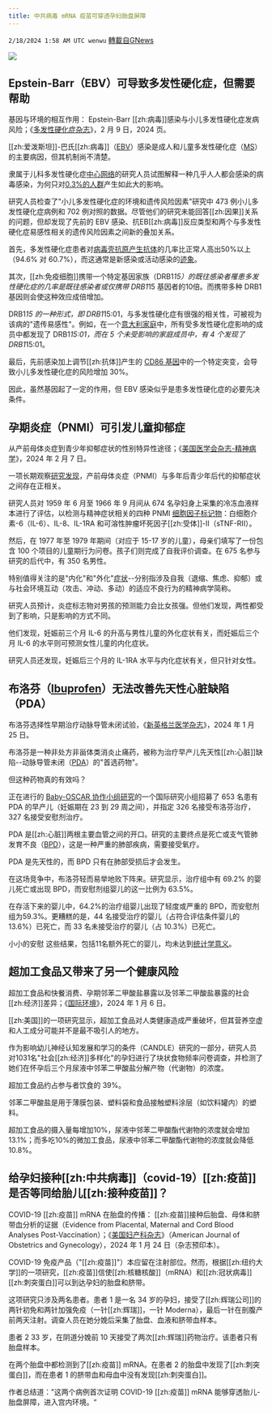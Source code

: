 ```yaml
---
title: 中共病毒 mRNA 疫苗可穿透孕妇胎盘屏障
---
```

`2/18/2024 1:58 AM UTC wenwu` [轉載自GNews](https://gnews.org/articles/2319387)


![](ipfs://QmSH34KaEYDvivsdBBvW97VTnPdEEkBziZJJyKktZp6T4c?.png)

## Epstein-Barr（EBV）可导致多发性硬化症，但需要帮助

基因与环境的相互作用： Epstein-Barr [[zh:病毒]]感染与小儿多发性硬化症发病风险；《[多发性硬化症杂志](https://journals.sagepub.com/doi/abs/10.1177/13524585231224685)》，2 月 9 日，2024 页。

[[zh:爱泼斯坦]]-巴氏[[zh:病毒]]（[EBV](https://www.nature.com/articles/s41582-023-00775-5)）感染是成人和儿童多发性硬化症（[MS](https://www.hopkinsmedicine.org/health/conditions-and-diseases/multiple-sclerosis-ms)）的主要病因，但其机制尚不清楚。

隶属于儿科多发性硬化症[中心网络](https://usnpmsc.org/)的研究人员试图解释一种几乎人人都会感染的病毒感染，为何只对[0.3%的人群](https://www.nationalmssociety.org/What-is-MS/Who-Gets-MS)产生如此大的影响。

研究人员检查了"小儿多发性硬化症的环境和遗传风险因素"研究中 473 例小儿多发性硬化症病例和 702 例对照的数据。尽管他们的研究未能回答[[zh:因果]]关系的问题，但却发现了先前的 EBV 感染、抗EB[[zh:病毒]]反应类型和两个与多发性硬化症易感性相关的遗传风险因素之间新的叠加关系。

首先，多发性硬化症患者对[病毒壳抗原产生抗体](https://www.mayo.edu/research/clinical-trials/cls-20112460)的几率比正常人高出50%以上（94.6% 对 60.7%），而这通常是新感染或活动感染的[迹象](https://www.cdc.gov/epstein-barr/laboratory-testing.html)。

其次，[[zh:免疫细胞]]携带一个特定基因家族（DRB1*15）的既往感染者罹患多发性硬化症的几率是既往感染者或仅携带 DRB1*15 基因者的10倍。而携带多种 DRB1 基因则会使这种效应成倍增加。

DRB1*15 的一种形式，即 DRB1*15:01，与多发性硬化症有很强的相关性，可被视为该病的"遗传易感性"。例如，在一个[意大利家庭](https://www.ncbi.nlm.nih.gov/pmc/articles/PMC5507157/)中，所有受多发性硬化症影响的成员中都发现了 DRB1*15:01，而在 5 个未受影响的家庭成员中，有 4 个发现了 DRB1*15:01。

最后，先前感染加上调节[[zh:抗体]]产生的 [CD86 基因](https://www.genecards.org/cgi-bin/carddisp.pl?gene=CD86)中的一个特定突变，会导致小儿多发性硬化症的风险增加 30%。

因此，虽然基因起了一定的作用，但 EBV 感染似乎是患多发性硬化症的必要先决条件。


## 孕期炎症（PNMI）可引发儿童抑郁症

从产前母体炎症到青少年抑郁症状的性别特异性途径；《[美国医学会杂志-精神病学](https://jamanetwork.com/journals/jamapsychiatry/article-abstract/2814653)》，2024 年 2 月 7 日。

一项长期观察[研究发现](https://www.cancer.gov/research/participate/what-are-observational-studies)，产前母体炎症（PNMI）与多年后青少年后代的抑郁症状之间存在正相关。

研究人员对 1959 年 6 月至 1966 年 9 月间从 674 名孕妇身上采集的冷冻血液样本进行了评估，以检测与精神症状相关的四种 PNMI [细胞因子标记物](https://www.cancer.gov/publications/dictionaries/cancer-terms/def/cytokine)：白细胞介素-6（IL-6）、IL-8、IL-1RA 和可溶性肿瘤坏死因子[[zh:受体]]-II（sTNF-RII）。

然后，在 1977 年至 1979 年期间（对应于 15-17 岁的儿童），母亲们填写了一份包含 100 个项目的儿童期行为问卷。孩子们则完成了自我评价调查。在 675 名参与研究的后代中，有 350 名男性。

特别值得关注的是"内化"和"外化"[症状](https://www.ncbi.nlm.nih.gov/pmc/articles/PMC7089526/)--分别指涉及自我（退缩、焦虑、抑郁）或与社会环境互动（攻击、冲动、多动）的适应不良行为的精神病学简称。

研究人员预计，炎症标志物对男孩的预测能力会比女孩强。但他们发现，两性都受到了影响，只是影响的方式不同。

他们发现，妊娠前三个月 IL-6 的升高与男性儿童的外化症状有关，而妊娠后三个月 IL-6 的水平则可预测女性儿童的内化症状。

研究人员还发现，妊娠后三个月的 IL-1RA 水平与内化症状有关，但只针对女性。


## 布洛芬（[Ibuprofen](https://www.webmd.com/drugs/2/drug-5166-9368/ibuprofen-oral/ibuprofen-oral/details)）无法改善先天性心脏缺陷（PDA）

布洛芬选择性早期治疗动脉导管未闭试验，《[新英格兰医学杂志](https://www.nejm.org/doi/full/10.1056/NEJMoa2305582)》，2024 年 1 月 25 日。

布洛芬是一种非处方非甾体类消炎止痛药，被称为治疗早产儿先天性[[zh:心脏]]缺陷--动脉导管未闭（[PDA](https://www.mayoclinic.org/diseases-conditions/patent-ductus-arteriosus/symptoms-causes/syc-20376145)）的"首选药物"。

但这种药物真的有效吗？

正在进行的 [Baby-OSCAR 协作小组研究](https://nottingham-repository.worktribe.com/index.php/output/5396319/study-protocol-baby-oscar-trial-outcome-after-selective-early-treatment-for-closure-of-patent-ductus-arteriosus-in-preterm-babies-a-multicentre-masked-randomised-placebo-controlled-parallel-group-trial)的一个国际研究小组招募了 653 名患有 PDA 的早产儿（妊娠期在 23 到 29 周之间），并指定 326 名接受布洛芬治疗，327 名接受安慰剂治疗。

PDA 是[[zh:心脏]]两根主要血管之间的开口。研究的主要终点是死亡或支气管肺发育不良（[BPD](https://www.lung.org/lung-health-diseases/lung-disease-lookup/bronchopulmonary-dysplasia/learn-about-bpd)），这是一种严重的肺部疾病，需要接受氧疗。

PDA 是先天性的，而 BPD 只有在肺部受损后才会发生。

在这场竞争中，布洛芬轻而易举地败下阵来。研究显示，治疗组中有 69.2% 的婴儿死亡或出现 BPD，而安慰剂组婴儿的这一比例为 63.5%。

在存活下来的婴儿中，64.2%的治疗组婴儿出现了轻度或严重的 BPD，而安慰剂组为59.3%。更糟糕的是，44 名接受治疗的婴儿（占符合评估条件婴儿的 13.6%）已死亡，而 33 名未接受治疗的婴儿（占 10.3%）已死亡。

小小的安慰 这些结果，包括11名额外死亡的婴儿，均未达到[统计学意义](https://hbr.org/2016/02/a-refresher-on-statistical-significance)。


## 超加工食品又带来了另一个健康风险

超加工食品和快餐消费、孕期邻苯二甲酸盐暴露以及邻苯二甲酸盐暴露的社会[[zh:经济]]差异；《[国际环境](https://www.sciencedirect.com/science/article/pii/S0160412024000138)》，2024 年 1 月 6 日。

[[zh:美国]]的一项研究显示，超加工食品对人类健康造成严重破坏，但其营养空虚和人工成分可能并不是最不吸引人的地方。

作为影响幼儿神经认知发展和学习的条件（CANDLE）研究的一部分，研究人员对1031名"社会[[zh:经济]]多样化"的孕妇进行了块状食物频率问卷调查，并检测了她们在怀孕后三个月尿液中邻苯二甲酸盐分解产物（代谢物）的浓度。

超加工食品约占参与者饮食的 39%。

邻苯二甲酸盐是用于薄膜包装、塑料袋和食品接触塑料涂层（如饮料罐内）的塑料。

超加工食品的摄入量每增加10%，尿液中邻苯二甲酸酯代谢物的浓度就会增加13.1%；而多吃10%的微加工食品，尿液中邻苯二甲酸酯代谢物的浓度就会降低10.8%。


## 给孕妇接种[[zh:中共病毒]]（covid-19）[[zh:疫苗]]是否等同给胎儿[[zh:接种疫苗]]？

COVID-19 [[zh:疫苗]] mRNA 在胎盘的传播： [[zh:疫苗]]接种后胎盘、母体和脐带血分析的证据（Evidence from Placental, Maternal and Cord Blood Analyses Post-Vaccination）；《[美国妇产科杂志](https://www.ajog.org/article/S0002-9378(24)00063-2/pdf)》（American Journal of Obstetrics and Gynecology），2024 年 1 月 24 日（杂志预印本）。

COVID-19 免疫产品（"[[zh:疫苗]]"）本应留在注射部位。然而，根据[[zh:纽约大学]]的一项研究，[[zh:疫苗]]信使[[zh:核糖核酸]]（mRNA）和[[zh:冠状病毒]][[zh:刺突蛋白]]可以到达孕妇的胎盘和脐带。

这项研究只涉及两名患者。患者 1 是一名 34 岁的孕妇，接受了[[zh:辉瑞公司]]的两针初免和两针加强免疫（一针[[zh:辉瑞]]，一针 Moderna），最后一针在剖腹产前两天注射。调查人员在她分娩后采集了胎盘、血液和脐带血样本。

患者 2 33 岁，在阴道分娩前 10 天接受了两次[[zh:辉瑞]]药物治疗。该患者只有胎盘样本。

在两个胎盘中都检测到了[[zh:疫苗]] mRNA。在患者 2 的胎盘中发现了[[zh:刺突蛋白]]，而在患者 1 的脐带血和母血中没有发现[[zh:刺突蛋白]]。

作者总结道："这两个病例首次证明 COVID-19 [[zh:疫苗]] mRNA 能够穿透胎儿-胎盘屏障，进入宫内环境。“

